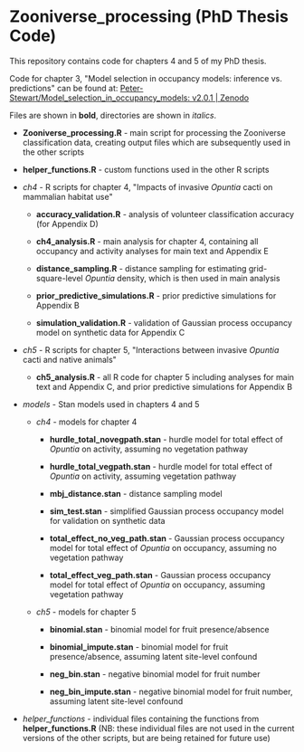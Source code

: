 # Zooniverse_processing (PhD Thesis Code)

This repository contains code for chapters 4 and 5 of my PhD thesis.

Code for chapter 3, "Model selection in occupancy models: inference vs. predictions" can be found at: [Peter-Stewart/Model_selection_in_occupancy_models: v2.0.1 | Zenodo](https://doi.org/10.5281/zenodo.7043335)

Files are shown in **bold**, directories are shown in *italics*.

- **Zooniverse_processing.R** - main script for processing the Zooniverse classification data, creating output files which are subsequently used in the other scripts
  
- **helper_functions.R** - custom functions used in the other R scripts
  
- *ch4* - R scripts for chapter 4, "Impacts of invasive *Opuntia* cacti on mammalian habitat use"
  
  - **accuracy_validation.R** - analysis of volunteer classification accuracy (for Appendix D)
    
  - **ch4_analysis.R** - main analysis for chapter 4, containing all occupancy and activity analyses for main text and Appendix E
    
  - **distance_sampling.R** - distance sampling for estimating grid-square-level *Opuntia* density, which is then used in main analysis
    
  - **prior_predictive_simulations.R** - prior predictive simulations for Appendix B
    
  - **simulation_validation.R** - validation of Gaussian process occupancy model on synthetic data for Appendix C
    
- *ch5* - R scripts for chapter 5, "Interactions between invasive *Opuntia* cacti and native animals"
  
  - **ch5_analysis.R** - all R code for chapter 5 including analyses for main text and Appendix C, and prior predictive simulations for Appendix B
    
- *models* - Stan models used in chapters 4 and 5
  
  - *ch4* - models for chapter 4
    
    - **hurdle_total_novegpath.stan** - hurdle model for total effect of *Opuntia* on activity, assuming no vegetation pathway
      
    - **hurdle_total_vegpath.stan** - hurdle model for total effect of *Opuntia* on activity, assuming vegetation pathway
      
    - **mbj_distance.stan** - distance sampling model
      
    - **sim_test.stan** - simplified Gaussian process occupancy model for validation on synthetic data
      
    - **total_effect_no_veg_path.stan** - Gaussian process occupancy model for total effect of *Opuntia* on occupancy, assuming no vegetation pathway
      
    - **total_effect_veg_path.stan** - Gaussian process occupancy model for total effect of *Opuntia* on occupancy, assuming vegetation pathway
      
  - *ch5* - models for chapter 5
    
    - **binomial.stan** - binomial model for fruit presence/absence
      
    - **binomial_impute.stan** - binomial model for fruit presence/absence, assuming latent site-level confound
      
    - **neg_bin.stan** - negative binomial model for fruit number
      
    - **neg_bin_impute.stan** - negative binomial model for fruit number, assuming latent site-level confound
      
- *helper_functions* - individual files containing the functions from **helper_functions.R** (NB: these individual files are not used in the current versions of the other scripts, but are being retained for future use)

